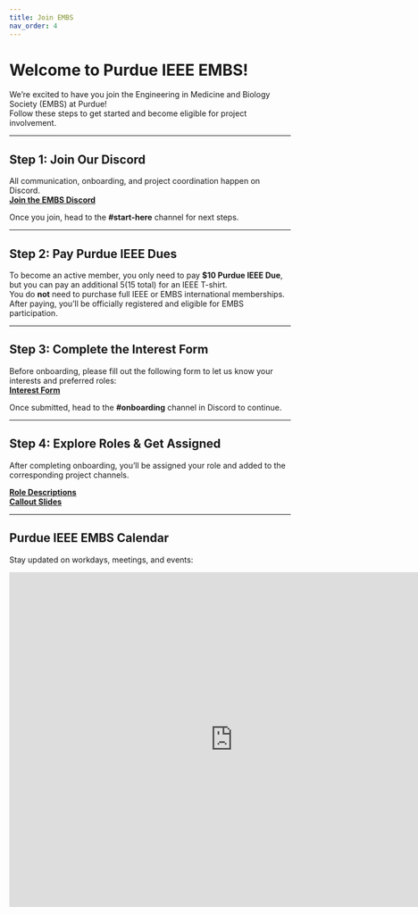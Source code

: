 ```yaml
---
title: Join EMBS
nav_order: 4
---
```


# Welcome to Purdue IEEE EMBS!

We’re excited to have you join the Engineering in Medicine and Biology Society (EMBS) at Purdue!  
Follow these steps to get started and become eligible for project involvement.  

---

## Step 1: Join Our Discord
All communication, onboarding, and project coordination happen on Discord.  
[**Join the EMBS Discord**](https://discord.com/invite/ZCmHRBjNZN)

Once you join, head to the **#start-here** channel for next steps.

---

## Step 2: Pay Purdue IEEE Dues
To become an active member, you only need to pay **$10 Purdue IEEE Due**, but you can pay an additional $5 ($15 total) for an IEEE T-shirt.  
You do **not** need to purchase full IEEE or EMBS international memberships.  
After paying, you’ll be officially registered and eligible for EMBS participation.

---

## Step 3: Complete the Interest Form
Before onboarding, please fill out the following form to let us know your interests and preferred roles:  
[**Interest Form**](https://docs.google.com/forms/d/e/1FAIpQLSc2OhhDeKIQYJDjvzVbwaHvb4KkiR383FDTFqtYZPdrBWFDrw/viewform?usp=header)

Once submitted, head to the **#onboarding** channel in Discord to continue.

---

## Step 4: Explore Roles & Get Assigned
After completing onboarding, you’ll be assigned your role and added to the corresponding project channels.

[**Role Descriptions**](https://docs.google.com/document/d/16RO30U3yL-gHTAPxoIUgitxBksDJSdHnLkvQVdLyApU/edit?usp=sharing)  
[**Callout Slides**](https://docs.google.com/presentation/d/1buJGRLkHCAwSi_VCik1Fbajg6EzJvfVzh2HoMdLgbkA/edit?usp=sharing)

---

## Purdue IEEE EMBS Calendar
Stay updated on workdays, meetings, and events:

<iframe src="https://calendar.google.com/calendar/embed?src=180c9db3d3733418bbc3a5c8aea0a7369f1295cf5f9b193d370384a0c5337115%40group.calendar.google.com&ctz=America%2FIndiana%2FIndianapolis"
style="border:0" width="800" height="600" frameborder="0" scrolling="no"></iframe>
